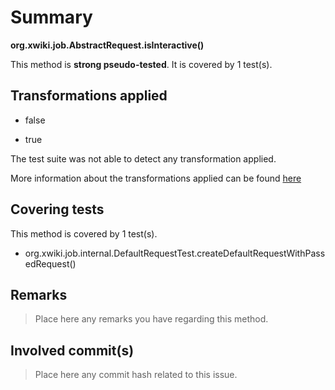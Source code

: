 # Summary
**org.xwiki.job.AbstractRequest.isInteractive()**

This method is **strong pseudo-tested**.
It is covered by 1 test(s). 


## Transformations applied

- false

- true


The test suite was not able to detect any transformation applied.

More information about the transformations applied can be found [here](https://github.com/STAMP-project/pitest-descartes)

## Covering tests
This method is covered by 1 test(s).
* org.xwiki.job.internal.DefaultRequestTest.createDefaultRequestWithPassedRequest()


## Remarks
> Place here any remarks you have regarding this method.

## Involved commit(s)

> Place here any commit hash related to this issue.
